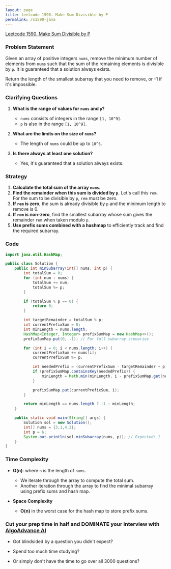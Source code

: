 ```yaml
---
layout: page
title: leetcode 1590. Make Sum Divisible by P
permalink: /s1590-java
---
```

[Leetcode 1590. Make Sum Divisible by P](https://algoadvance.github.io/algoadvance/l1590)
### Problem Statement

Given an array of positive integers `nums`, remove the minimum number of elements from `nums` such that the sum of the remaining elements is divisible by `p`. It is guaranteed that a solution always exists.

Return the length of the smallest subarray that you need to remove, or -1 if it's impossible.

### Clarifying Questions

1. **What is the range of values for `nums` and `p`?**
   - `nums` consists of integers in the range `[1, 10^9]`.
   - `p` is also in the range `[1, 10^9]`.

2. **What are the limits on the size of `nums`?**
   - The length of `nums` could be up to `10^5`.

3. **Is there always at least one solution?**
   - Yes, it's guaranteed that a solution always exists.

### Strategy

1. **Calculate the total sum of the array `nums`.**
2. **Find the remainder when this sum is divided by `p`.** Let's call this `rem`. For the sum to be divisible by `p`, `rem` must be zero.
3. **If `rem` is zero**, the sum is already divisible by `p` and the minimum length to remove is 0.
4. **If `rem` is non-zero**, find the smallest subarray whose sum gives the remainder `rem` when taken modulo `p`.
5. **Use prefix sums combined with a hashmap** to efficiently track and find the required subarray.

### Code

```java
import java.util.HashMap;

public class Solution {
    public int minSubarray(int[] nums, int p) {
        int totalSum = 0;
        for (int num : nums) {
            totalSum += num;
            totalSum %= p;
        }

        if (totalSum % p == 0) {
            return 0;
        }

        int targetRemainder = totalSum % p;
        int currentPrefixSum = 0;
        int minLength = nums.length;
        HashMap<Integer, Integer> prefixSumMap = new HashMap<>();
        prefixSumMap.put(0, -1); // For full subarray scenarios

        for (int i = 0; i < nums.length; i++) {
            currentPrefixSum += nums[i];
            currentPrefixSum %= p;

            int neededPrefix = (currentPrefixSum - targetRemainder + p) % p;
            if (prefixSumMap.containsKey(neededPrefix)) {
                minLength = Math.min(minLength, i - prefixSumMap.get(neededPrefix));
            }

            prefixSumMap.put(currentPrefixSum, i);
        }

        return minLength == nums.length ? -1 : minLength;
    }

    public static void main(String[] args) {
        Solution sol = new Solution();
        int[] nums = {3,1,4,2};
        int p = 6;
        System.out.println(sol.minSubarray(nums, p)); // Expected: 1
    }
}
```

### Time Complexity

- **O(n)**: where `n` is the length of `nums`. 
  - We iterate through the array to compute the total sum.
  - Another iteration through the array to find the minimal subarray using prefix sums and hash map.

- **Space Complexity**
  - **O(n)** in the worst case for the hash map to store prefix sums.


### Cut your prep time in half and DOMINATE your interview with [AlgoAdvance AI](https://algoAdvance.com)

- Got blindsided by a question you didn't expect?

- Spend too much time studying?

- Or simply don't have the time to go over all 3000 questions?

